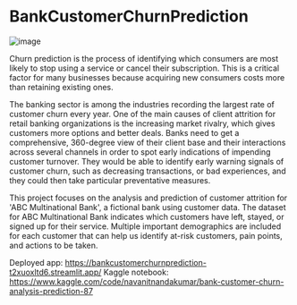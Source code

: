 # BankCustomerChurnPrediction

![image](https://github.com/navanitnandakumar/BankCustomerChurnPrediction/assets/56127564/00387d03-8065-4e7d-887a-fb374f935f9a)

Churn prediction is the process of identifying which consumers are most likely to stop using a service or cancel their subscription. This is a critical
factor for many businesses because acquiring new consumers costs more than retaining existing ones.

The banking sector is among the industries recording the largest rate of customer churn every year. One of the main causes of client attrition for retail banking organizations is the increasing market rivalry, which gives customers more options and better deals. Banks need to get a comprehensive,
360-degree view of their client base and their interactions across several channels in order to spot early indications of impending customer turnover. They would be able to identify early warning signals of customer churn, such as decreasing transactions, or bad experiences, and they could then take particular preventative measures.

This project focuses on the analysis and prediction of customer attrition for 'ABC Multinational Bank', a fictional bank using customer data. The dataset for
ABC Multinational Bank indicates which customers have left, stayed, or signed up for their service. Multiple important demographics are included for each customer that can help us identify at-risk customers, pain points, and actions to be taken.


Deployed app: https://bankcustomerchurnprediction-t2xuoxltd6.streamlit.app/
Kaggle notebook: https://www.kaggle.com/code/navanitnandakumar/bank-customer-churn-analysis-prediction-87
